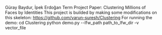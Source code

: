 Güray Baydur, İpek Erdoğan
Term Project Paper: Clustering Millions of Faces by Identities
This project is builded by making some modifications on this skeleton: https://github.com/varun-suresh/Clustering
For running the demo: 
cd Clustering
python demo.py --lfw_path path_to_lfw_dir -v vector_file

